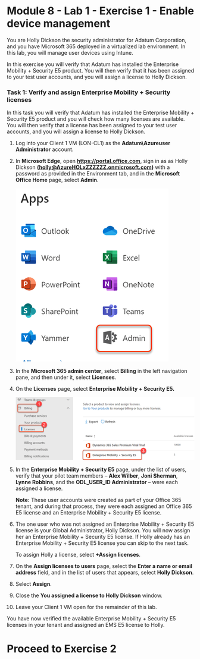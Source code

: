 # Module 8 - Lab 1 - Exercise 1 - Enable device management


You are Holly Dickson the security administrator for Adatum Corporation, and you have Microsoft 365 deployed in a virtualized lab environment. In this lab, you will manage user devices using Intune.

In this exercise you will verify that Adatum has installed the Enterprise Mobility + Security E5 product. You will then verify that it has been assigned to your test user accounts, and you will assign a license to Holly Dickson.

### Task 1: Verify and assign Enterprise Mobility + Security licenses

In this task you will verify that Adatum has installed the Enterprise Mobility + Security E5 product and you will check how many licenses are available. You will then verify that a license has been assigned to your test user accounts, and you will assign a license to Holly Dickson.

1. Log into your Client 1 VM (LON-CL1) as the **Adatum\Azureuser Administrator** account. 

1. In **Microsoft Edge**, open **https://portal.office.com**, sign in as as Holly Dickson **(holly@AzureHOLxZZZZZZ.onmicrosoft.com)** with a password as provided in the Environment tab, and in the **Microsoft Office Home** page, select **Admin**.

   ![](../Media/82.png)

1. In the **Microsoft 365 admin center**, select **Billing** in the left navigation pane, and then under it, select **Licenses**.

1. On the **Licenses** page, select **Enterprise Mobility + Security E5.**

   ![](../Media/83.png)

1. In the **Enterprise Mobility + Security E5** page, under the list of users, verify that your pilot team members – **Alex Wilber**, **Joni Sherman**, **Lynne Robbins**, and the **ODL_USER_ID Administrator** – were each assigned a license.

    **Note:** These user accounts were created as part of your Office 365 tenant, and during that process, they were each assigned an Office 365 E5 license and an Enterprise Mobility + Security E5 license.

6. The one user who was not assigned an Enterprise Mobility + Security E5 license is your Global Administrator, Holly Dickson. You will now assign her an Enterprise Mobility + Security E5 license.  If Holly already has an Enterprise Mobility + Security E5 license you can skip to the next task.

    To assign Holly a license, select **+Assign licenses**.

7. On the **Assign licenses to users** page, select the **Enter a name or email address** field, and in the list of users that appears, select **Holly Dickson**.

8. Select **Assign**.

9. Close the **You assigned a license to Holly Dickson** window.

10. Leave your Client 1 VM open for the remainder of this lab.

You have now verified the available Enterprise Mobility + Security E5 licenses in your tenant and assigned an EMS E5 license to Holly.

# Proceed to Exercise 2
